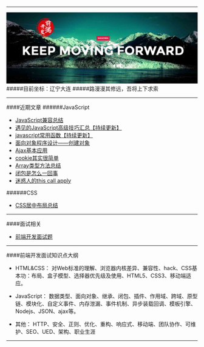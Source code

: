 ***
![WANGBIN·BLOG](images/readme.jpg)
#####目前坐标：辽宁大连
#####路漫漫其修远，吾将上下求索

***
####近期文章
######JavaScript

* [JavaScript兼容总结](https://github.com/wangbin2015/BLOG/issues/1)       
* [遇见的JavaScript高级技巧汇总【持续更新】](https://github.com/wangbin2015/BLOG/issues/2)
* [javascript常用函数【持续更新】](https://github.com/wangbin2015/BLOG/issues/3)
* [面向对象程序设计——创建对象](https://github.com/wangbin2015/BLOG/issues/4) 
* [Ajax基本应用](https://github.com/wangbin2015/BLOG/issues/5) 
* [cookie其实很简单](https://github.com/wangbin2015/BLOG/issues/6)        
* [Array类型方法总结](https://github.com/wangbin2015/BLOG/issues/7)       
* [闭包是怎么一回事](https://github.com/wangbin2015/BLOG/issues/8)
* [迷惑人的this call apply](https://github.com/wangbin2015/BLOG/issues/9)   

######CSS
* [CSS居中布局总结](https://github.com/wangbin2015/BLOG/issues/10)  

***
####面试相关

* [前端开发面试题](https://github.com/markyun/My-blog/tree/master/Front-end-Developer-Questions)

***
####前端开发面试知识点大纲
* HTML&CSS：  对Web标准的理解、浏览器内核差异、兼容性、hack、CSS基本功：布局、盒子模型、选择器优先级及使用、HTML5、CSS3、移动端适应。

* JavaScript：   数据类型、面向对象、继承、闭包、插件、作用域、跨域、原型链、模块化、自定义事件、内存泄漏、事件机制、异步装载回调、模板引擎、Nodejs、JSON、ajax等。

* 其他：  HTTP、安全、正则、优化、重构、响应式、移动端、团队协作、可维护、SEO、UED、架构、职业生涯 
***


